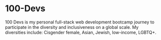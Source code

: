 # 100-Devs
100 Devs is my personal full-stack web development bootcamp journey to participate in the diversity and inclusiveness on a global scale. 
My diversities include: Cisgender female, Asian, Jewish, low-income, LGBTQ+.
